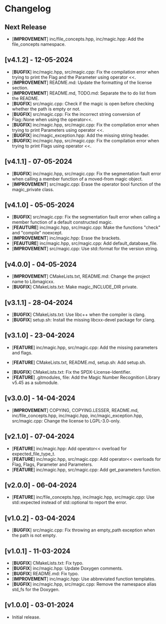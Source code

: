 # Changelog

## Next Release

+ [**IMPROVEMENT**] inc/file_concepts.hpp, inc/magic.hpp: Add the file_concepts namespace.

## [v4.1.2] - 12-05-2024

+ [**BUGFIX**] inc/magic.hpp, src/magic.cpp: Fix the compilation error when trying to print the Flag and the Parameter using operator <<.
+ [**IMPROVEMENT**] README.md: Update the formatting of the license section.
+ [**IMPROVEMENT**] README.md, TODO.md: Separate the to do list from the README.
+ [**BUGFIX**] src/magic.cpp: Check if the magic is open before checking whether the path is empty or not.
+ [**BUGFIX**] src/magic.cpp: Fix the incorrect string conversion of Flag::None when using the operator<<.
+ [**BUGFIX**] inc/magic.hpp, src/magic.cpp: Fix the compilation error when trying to print Parameters using operator <<.
+ [**BUGFIX**] inc/magic_exception.hpp: Add the missing string header.
+ [**BUGFIX**] inc/magic.hpp, src/magic.cpp: Fix the compilation error when trying to print Flags using operator <<.

## [v4.1.1] - 07-05-2024

+ [**BUGFIX**] inc/magic.hpp, src/magic.cpp: Fix the segmentation fault error when calling a member function of a moved-from magic object.
+ [**IMPROVEMENT**] src/magic.cpp: Erase the operator bool function of the magic_private class.

## [v4.1.0] - 05-05-2024

+ [**BUGFIX**] src/magic.cpp: Fix the segmentation fault error when calling a member function of a default constructed magic.
+ [**FEAUTURE**] inc/magic.hpp, src/magic.cpp: Make the functions "check" and "compile" noexcept.
+ [**IMPROVEMENT**] inc/magic.hpp: Erase the brackets.
+ [**FEAUTURE**] inc/magic.hpp, src/magic.cpp: Add default_database_file.
+ [**IMPROVEMENT**] src/magic.cpp: Use std::format for the version string.

## [v4.0.0] - 04-05-2024

+ [**IMPROVEMENT**] CMakeLists.txt, README.md: Change the project name to Libmagicxx.
+ [**BUGFIX**] CMakeLists.txt: Make magic_INCLUDE_DIR private.

## [v3.1.1] - 28-04-2024

+ [**BUGFIX**] CMakeLists.txt: Use libc++ when the compiler is clang.
+ [**BUGFIX**] setup.sh: Install the missing libcxx-devel package for clang.

## [v3.1.0] - 23-04-2024

+ [**FEATURE**] inc/magic.hpp, src/magic.cpp: Add the missing parameters and flags.
* [**FEATURE**] CMakeLists.txt, README.md, setup.sh: Add setup.sh.
+ [**BUGFIX**] CMakeLists.txt: Fix the SPDX-License-Identifier.
+ [**FEATURE**] .gitmodules, file: Add the Magic Number Recognition Library v5.45 as a submodule.

## [v3.0.0] - 14-04-2024

+ [**IMPROVEMENT**] COPYING, COPYING.LESSER, README.md, inc/file_concepts.hpp, inc/magic.hpp, inc/magic_exception.hpp, src/magic.cpp: Change the license to LGPL-3.0-only.

## [v2.1.0] - 07-04-2024

+ [**FEATURE**] inc/magic.hpp: Add operator<< overload for expected_file_type_t.
+ [**FEATURE**] inc/magic.hpp, src/magic.cpp: Add operator<< overloads for Flag, Flags, Parameter and Parameters.
+ [**FEATURE**] inc/magic.hpp, src/magic.cpp: Add get_parameters function.

## [v2.0.0] - 06-04-2024

+ [**FEATURE**] inc/file_concepts.hpp, inc/magic.hpp, src/magic.cpp: Use std::expected instead of std::optional to report the error.

## [v1.0.2] - 03-04-2024

+ [**BUGFIX**] src/magic.cpp: Fix throwing an empty_path exception when the path is not empty.

## [v1.0.1] - 11-03-2024

+ [**BUGFIX**] CMakeLists.txt: Fix typo.
+ [**BUGFIX**] inc/magic.hpp: Update Doxygen comments.
+ [**BUGFIX**] README.md: Fix typo.
+ [**IMPROVEMENT**] inc/magic.hpp: Use abbreviated function templates.
+ [**BUGFIX**] inc/magic.hpp, src/magic.cpp: Remove the namespace alias std_fs for the Doxygen.

## [v1.0.0] - 03-01-2024

+ Initial release.
